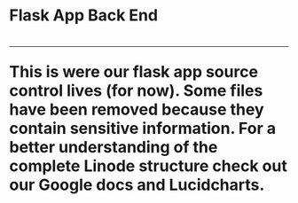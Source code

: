 <h1>Flask App Back End<h1>
<hr>
<p>
	This is were our flask app source control lives (for now). Some files have been removed because they contain sensitive information. For a better understanding of the complete Linode structure check out our Google docs and Lucidcharts.
</p>